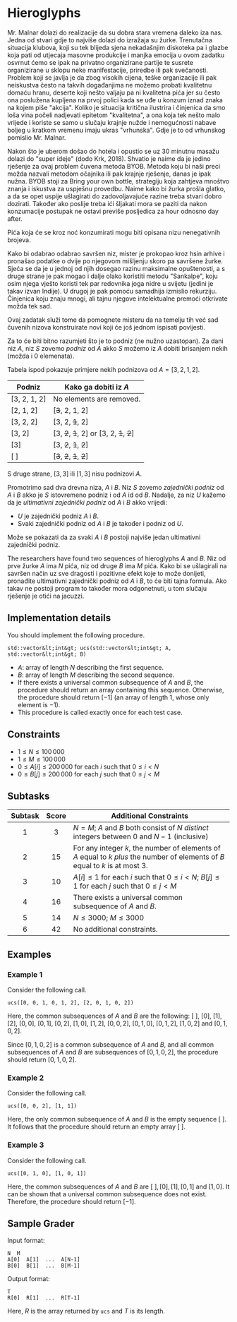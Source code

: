 # Hieroglyphs

Mr. Malnar dolazi do realizacije da su dobra stara vremena daleko iza nas.
Jedna od stvari gdje to najviše dolazi do izražaja su žurke. Trenutačna situacija
klubova, koji su tek blijeda sjena nekadašnjim diskoteka pa i glazbe koja pati od
utjecaja masovne produkcije i manjka emocija u ovom zadatku osvrnut ćemo se
ipak na privatno organizirane partije te susrete organizirane u sklopu neke manifestacije,
priredbe ili pak svečanosti.
Problem koji se javlja je da zbog visokih cijena, teške organizacije ili pak neiskustva često
na takvih događanjima ne možemo probati kvalitetnu domaću hranu, deserte koji nešto valjaju
pa ni kvalitetna pića jer su često ona poslužena kupljena na prvoj polici kada se uđe u konzum iznad
znaka na kojem piše "akcija". Koliko je situacija kritična ilustrira i činjenica da smo loša vina počeli nadjevati epitetom "kvalitetna", a ona koja tek nešto malo vrijede i koriste se samo u slučaju
krajnje nužde i nemogućnosti nabave boljeg u kratkom vremenu imaju ukras "vrhunska".
Gdje je to od vrhunskog pomislio Mr. Malnar.

Nakon što je uberom došao do hotela i opustio se uz 30 minutnu masažu dolazi do "super ideje" (dodo Krk, 2018).
Shvatio je naime da je jedino rješenje za ovaj problem čuvena metoda BYOB. Metoda koju
bi naši preci možda nazvali metodom očajnika ili pak krajnje rješenje, danas je ipak nužna.
BYOB stoji za Bring your own bottle, strategiju koja zahtjeva mnoštvo znanja i
iskustva za uspješnu provedbu. Naime kako bi žurka prošla glatko, a da se opet uspije ušlagirati
do zadovoljavajuće razine treba stvari dobro dozirati. Također ako poslije treba ići šljakati mora se
paziti da nakon konzumacije postupak ne ostavi previše posljedica za hour odnosno day after.

Pića koja će se kroz noć konzumirati mogu biti opisana nizu nenegativnih brojeva.

Kako bi odabrao odabrao savršen niz, mister je prokopao kroz hsin arhive i
pronašao podatke o dvije po njegovom mišljenju skoro pa savršene žurke. Sjeća se da je u jednoj
od njih dosegao razinu maksimalne opuštenosti, a s druge strane je pak mogao i dalje olako koristiti metodu
"Sankalpe", koju osim njega vješto koristi tek par redovnika joga nidre u svijetu (jedini je takav izvan Indije). U drugoj je pak pomoću samadhija izmislio rekurziju. Činjenica koju znaju mnogi, ali tajnu njegove intelektualne premoći otkrivate možda tek sad.

Ovaj zadatak služi tome da pomognete misteru da na temelju tih već sad čuvenih nizova
konstruirate novi koji će još jednom ispisati povijesti.

Za to će biti bitno razumjeti što je to podniz (ne nužno uzastopan).
Za dani niz $A$,
 niz $S$ zovemo *podniz* od $A$
 akko $S$ možemo iz $A$ dobiti brisanjem nekih (možda i 0 elemenata).

Tabela ispod pokazuje primjere nekih podnizova od $A = [3, 2, 1, 2]$.

| Podniz    | Kako ga dobiti iz $A$ |
|----------------|---------------------------------|
| [3, 2, 1, 2] | No elements are removed.
| [2, 1, 2]     | [<s>3</s>, 2, 1, 2]
| [3, 2, 2]     | [3, 2, <s>1</s>, 2]
| [3, 2]         | [3, <s>2</s>, <s>1</s>, 2] or [3, 2, <s>1</s>, <s>2</s>]
| [3]             | [3, <s>2</s>, <s>1</s>, <s>2</s>]
| [ ]              | [<s>3</s>, <s>2</s>, <s>1</s>, <s>2</s>]

S druge strane, $[3, 3]$ ili $[1, 3]$ nisu podnizovi $A$.

Promotrimo sad dva drevna niza, $A$ i $B$.
Niz $S$ zovemo *zajednički podniz* od $A$ i $B$
 akko je $S$ istovremeno podniz i od $A$ id od $B$.
Nadalje, za niz $U$ kažemo da je *ultimativni zajednički podniz* od $A$ i $B$
 akko vrijedi:
* $U$ je zajednički podniz $A$ i $B$.
* Svaki zajednički podniz od $A$ i $B$ je također i podniz od $U$.

Može se pokazati da za svaki $A$ i $B$
 postoji najviše jedan ultimativni zajednički podniz.

The researchers have found two sequences of hieroglyphs $A$ and $B$.
Niz od prve žurke $A$ ima $N$ pića, niz od druge
 $B$ ima $M$ pića.
Kako bi se ušlagirali na savršen način uz sve dragosti i pozitivne efekt koje to može donijeti, 
pronađite ultimativni zajednički podniz od $A$ i $B$, to će biti tajna formula.
 Ako takav ne postoji program to također mora odgonetnuti, u tom slučaju rješenje je otići
 na jacuzzi.

## Implementation details

You should implement the following procedure.

```
std::vector&lt;int&gt; ucs(std::vector&lt;int&gt; A, std::vector&lt;int&gt; B)
```

* $A$: array of length $N$ describing the first sequence.
* $B$: array of length $M$ describing the second sequence.
* If there exists a universal common subsequence of $A$ and $B$,
   the procedure should return an array containing this sequence.
  Otherwise, the procedure should return $[-1]$
   (an array of length $1$, whose only element is $-1$).
* This procedure is called exactly once for each test case.

## Constraints

* $1 \leq N \leq 100\,000$
* $1 \leq M \leq 100\,000$
* $0 \leq A[i] \leq 200\,000$ for each $i$ such that $0 \leq i < N$
* $0 \leq B[j] \leq 200\,000$ for each $j$ such that $0 \leq j < M$

## Subtasks

| Subtask | Score  | Additional Constraints |
| :-----: | :----: | ---------------------- |
| 1       | $3$    | $N = M$; $A$ and $B$ both consist of $N$ *distinct* integers between $0$ and $N-1$ (inclusive)
| 2       | $15$   | For any integer $k$, the number of elements of $A$ equal to $k$ *plus* the number of elements of $B$ equal to $k$ is at most $3$.
| 3       | $10$   | $A[i] \leq 1$ for each $i$ such that $0 \leq i < N$; $B[j] \leq 1$ for each $j$ such that $0 \leq j < M$
| 4       | $16$   | There exists a universal common subsequence of $A$ and $B$.
| 5       | $14$   | $N \leq 3000$; $M \leq 3000$
| 6       | $42$   | No additional constraints.

## Examples

### Example 1

Consider the following call.

```
ucs([0, 0, 1, 0, 1, 2], [2, 0, 1, 0, 2])
```

Here, the common subsequences of $A$ and $B$ are the following:
 $[\ ]$, $[0]$, $[1]$, $[2]$, $[0, 0]$, $[0, 1]$, $[0, 2]$, $[1, 0]$, $[1, 2]$, $[0, 0, 2]$, $[0, 1, 0]$, $[0, 1, 2]$, $[1, 0, 2]$ and $[0, 1, 0, 2]$.

Since $[0, 1, 0, 2]$ is a common subsequence of $A$ and $B$, and
 all common subsequences of $A$ and $B$ are subsequences of $[0, 1, 0, 2]$,
 the procedure should return $[0, 1, 0, 2]$.

### Example 2

Consider the following call.

```
ucs([0, 0, 2], [1, 1])
```

Here, the only common subsequence of $A$ and $B$ is the empty sequence $[\ ]$.
It follows that the procedure should return an empty array $[\ ]$.

### Example 3

Consider the following call.
```
ucs([0, 1, 0], [1, 0, 1])
```

Here, the common subsequences of $A$ and $B$ are
 $[\ ], [0], [1], [0, 1]$ and $[1, 0]$.
It can be shown that a universal common subsequence does not exist.
Therefore, the procedure should return $[-1]$.

## Sample Grader

Input format:

```
N  M
A[0]  A[1]  ...  A[N-1]
B[0]  B[1]  ...  B[M-1]
```

Output format:

```
T
R[0]  R[1]  ...  R[T-1]
```

Here, $R$ is the array returned by `ucs` and $T$ is its length.
